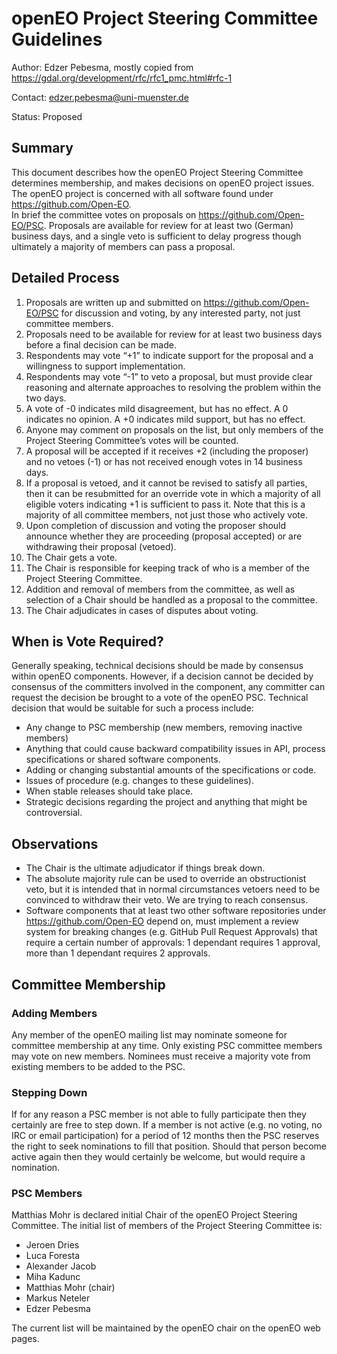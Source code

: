 # openEO Project Steering Committee Guidelines

Author: Edzer Pebesma, mostly copied from https://gdal.org/development/rfc/rfc1_pmc.html#rfc-1

Contact: edzer.pebesma@uni-muenster.de

Status: Proposed

## Summary

This document describes how the openEO Project Steering Committee determines membership, and makes decisions on openEO project issues. The openEO project is concerned with all software found under https://github.com/Open-EO.  
In brief the committee votes on proposals on https://github.com/Open-EO/PSC. Proposals are available for review for at least two (German) business days, and a single veto is sufficient to delay progress though ultimately a majority of members can pass a proposal.

## Detailed Process

1. Proposals are written up and submitted on https://github.com/Open-EO/PSC for discussion and voting, by any interested party, not just committee members.
2. Proposals need to be available for review for at least two business days before a final decision can be made.
3. Respondents may vote “+1” to indicate support for the proposal and a willingness to support implementation.
4. Respondents may vote “-1” to veto a proposal, but must provide clear reasoning and alternate approaches to resolving the problem within the two days.
5. A vote of -0 indicates mild disagreement, but has no effect. A 0 indicates no opinion. A +0 indicates mild support, but has no effect.
6. Anyone may comment on proposals on the list, but only members of the Project Steering Committee’s votes will be counted.
7. A proposal will be accepted if it receives +2 (including the proposer) and no vetoes (-1) or has not received enough votes in 14 business days.
8. If a proposal is vetoed, and it cannot be revised to satisfy all parties, then it can be resubmitted for an override vote in which a majority of all eligible voters indicating +1 is sufficient to pass it. Note that this is a majority of all committee members, not just those who actively vote.
9. Upon completion of discussion and voting the proposer should announce whether they are proceeding (proposal accepted) or are withdrawing their proposal (vetoed).
10. The Chair gets a vote.
11. The Chair is responsible for keeping track of who is a member of the Project Steering Committee.
12. Addition and removal of members from the committee, as well as selection of a Chair should be handled as a proposal to the committee. 
13. The Chair adjudicates in cases of disputes about voting.

## When is Vote Required?

Generally speaking, technical decisions should be made by consensus within openEO components. However, if a decision cannot be decided by consensus of the committers involved in the component, any committer can request the decision be brought to a vote of the openEO PSC. Technical decision that would be suitable for such a process include:

* Any change to PSC membership (new members, removing inactive members)
* Anything that could cause backward compatibility issues in API, process specifications or shared software components.
* Adding or changing substantial amounts of the specifications or code.
* Issues of procedure (e.g. changes to these guidelines).
* When stable releases should take place.
* Strategic decisions regarding the project and anything that might be controversial.

## Observations

* The Chair is the ultimate adjudicator if things break down.
* The absolute majority rule can be used to override an obstructionist veto, but it is intended that in normal circumstances vetoers need to be convinced to withdraw their veto. We are trying to reach consensus.
* Software components that at least two other software repositories under https://github.com/Open-EO depend on, must implement a review system for breaking changes (e.g. GitHub Pull Request Approvals) that require a certain number of approvals: 1 dependant requires 1 approval, more than 1 dependant requires 2 approvals.

## Committee Membership

### Adding Members

Any member of the openEO mailing list may nominate someone for committee membership at any time. Only existing PSC committee members may vote on new members. Nominees must receive a majority vote from existing members to be added to the PSC.

### Stepping Down

If for any reason a PSC member is not able to fully participate then they certainly are free to step down. If a member is not active (e.g. no voting, no IRC or email participation) for a period of 12 months then the PSC reserves the right to seek nominations to fill that position. Should that person become active again then they would certainly be welcome, but would require a nomination.

### PSC Members
Matthias Mohr is declared initial Chair of the openEO Project Steering Committee. The initial list of members of the Project Steering Committee is:

* Jeroen Dries
* Luca Foresta
* Alexander Jacob
* Miha Kadunc
* Matthias Mohr (chair)
* Markus Neteler
* Edzer Pebesma

The current list will be maintained by the openEO chair on the openEO web pages.
